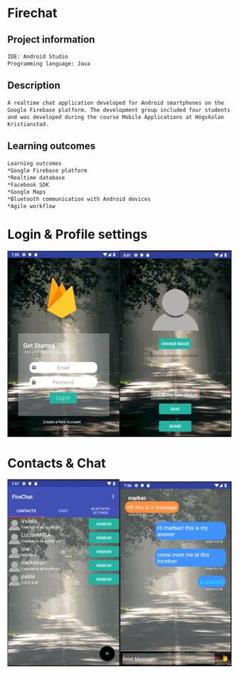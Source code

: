 # Firechat

## Project information
```
IDE: Android Studio
Programming language: Java
```

## Description
```
A realtime chat application developed for Android smartphones on the Google Firebase platform. The development group included four students and was developed during the course Mobile Applications at Högskolan Kristianstad. 
```

## Learning outcomes
```
Learning outcomes
*Google Firebase platform
*Realtime database
*Facebook SDK
*Google Maps
*Bluetooth communication with Android devices
*Agile workflow
```

# Login & Profile settings
<img src="images/firechat_login.png" width=50% height=50%><img src="images/firechat_profilesettings.PNG" width=50% height=50%>
# Contacts & Chat
<img src="images/firechat_contacts.PNG" width=50% height=50%><img src="images/firechat_chat.PNG" width=50% height=50%>
